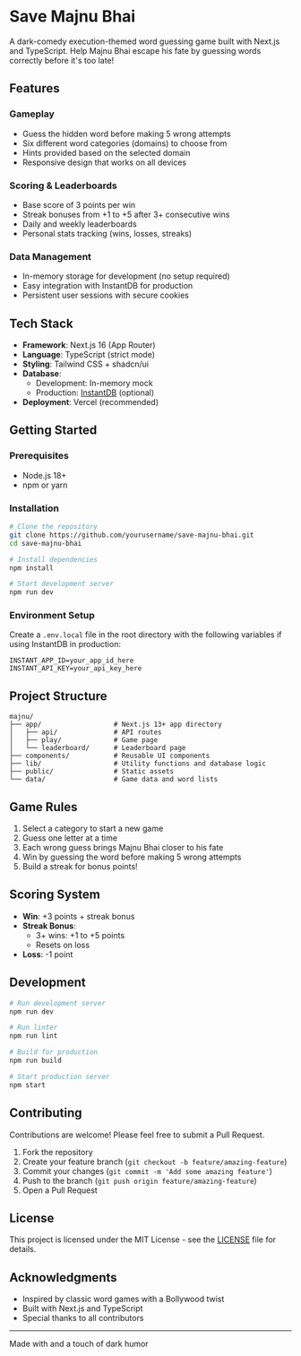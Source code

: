 # Save Majnu Bhai 

A dark-comedy execution-themed word guessing game built with Next.js and TypeScript. Help Majnu Bhai escape his fate by guessing words correctly before it's too late!

## Features

### Gameplay
- Guess the hidden word before making 5 wrong attempts
- Six different word categories (domains) to choose from
- Hints provided based on the selected domain
- Responsive design that works on all devices

### Scoring & Leaderboards
- Base score of 3 points per win
- Streak bonuses from +1 to +5 after 3+ consecutive wins
- Daily and weekly leaderboards
- Personal stats tracking (wins, losses, streaks)

### Data Management
- In-memory storage for development (no setup required)
- Easy integration with InstantDB for production
- Persistent user sessions with secure cookies

## Tech Stack

- **Framework**: Next.js 16 (App Router)
- **Language**: TypeScript (strict mode)
- **Styling**: Tailwind CSS + shadcn/ui
- **Database**: 
  - Development: In-memory mock
  - Production: [InstantDB](https://instantdb.com/) (optional)
- **Deployment**: Vercel (recommended)

## Getting Started

### Prerequisites
- Node.js 18+
- npm or yarn

### Installation
```bash
# Clone the repository
git clone https://github.com/yourusername/save-majnu-bhai.git
cd save-majnu-bhai

# Install dependencies
npm install

# Start development server
npm run dev
```

### Environment Setup
Create a `.env.local` file in the root directory with the following variables if using InstantDB in production:
```env
INSTANT_APP_ID=your_app_id_here
INSTANT_API_KEY=your_api_key_here
```

## Project Structure

```
majnu/
├── app/                  # Next.js 13+ app directory
│   ├── api/              # API routes
│   ├── play/             # Game page
│   └── leaderboard/      # Leaderboard page
├── components/           # Reusable UI components
├── lib/                  # Utility functions and database logic
├── public/               # Static assets
└── data/                 # Game data and word lists
```

## Game Rules

1. Select a category to start a new game
2. Guess one letter at a time
3. Each wrong guess brings Majnu Bhai closer to his fate
4. Win by guessing the word before making 5 wrong attempts
5. Build a streak for bonus points!

## Scoring System

- **Win**: +3 points + streak bonus
- **Streak Bonus**: 
  - 3+ wins: +1 to +5 points
  - Resets on loss
- **Loss**: -1 point

## Development

```bash
# Run development server
npm run dev

# Run linter
npm run lint

# Build for production
npm run build

# Start production server
npm start
```

## Contributing

Contributions are welcome! Please feel free to submit a Pull Request.

1. Fork the repository
2. Create your feature branch (`git checkout -b feature/amazing-feature`)
3. Commit your changes (`git commit -m 'Add some amazing feature'`)
4. Push to the branch (`git push origin feature/amazing-feature`)
5. Open a Pull Request

## License

This project is licensed under the MIT License - see the [LICENSE](LICENSE) file for details.

## Acknowledgments

- Inspired by classic word games with a Bollywood twist
- Built with Next.js and TypeScript
- Special thanks to all contributors

---

Made with  and a touch of dark humor
